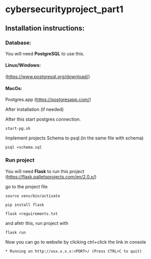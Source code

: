 # cybersecurityproject_part1


## Installation instructions:
### Database:
You will need **PostgreSQL** to use this.
#### Linux/Windows:
(https://www.postgresql.org/download/)
#### MacOs: 
Postgres.app (https://postgresapp.com/)

After installation (if needed)

After this start postgres connection.
```
start-pg.sh
```
Implement projects Schema to psql.(in the same file with schema)
```
psql <schema.sql
```
### Run project
You will need **Flask** to run this project
(https://flask.palletsprojects.com/en/2.0.x/)

go to the project file
```
source venv/bin/activate 
```
```
pip install flask
```
```
flask <reguirements.txt 
```
and afetr this, run project with
```
flask run
```
Now you can go to website by clicking ctrl+click the link in console
```
* Running on http://xxx.x.x.x:<PORT>/ (Press CTRL+C to quit)
```
